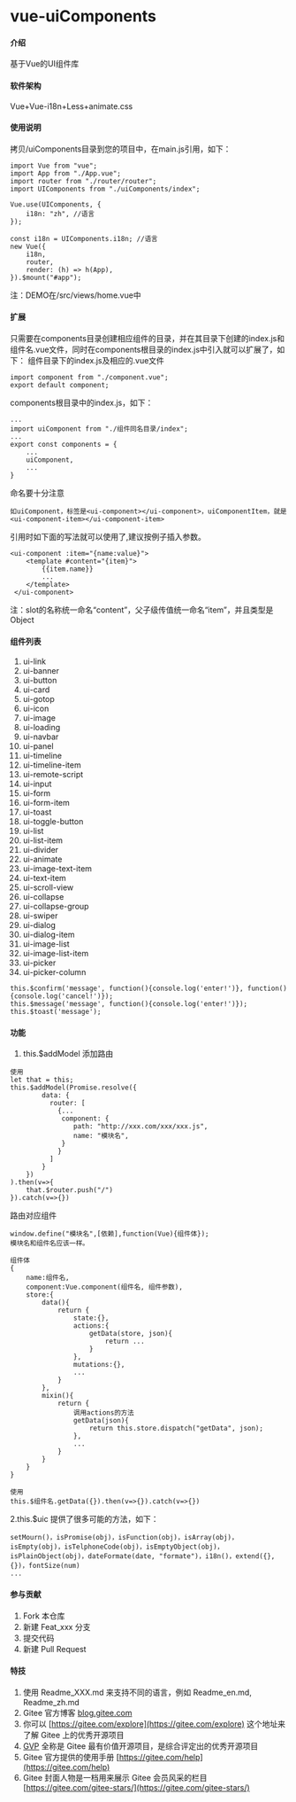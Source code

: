 # vue-uiComponents

#### 介绍
基于Vue的UI组件库

#### 软件架构
Vue+Vue-i18n+Less+animate.css

#### 使用说明

拷贝/uiComponents目录到您的项目中，在main.js引用，如下：

```
import Vue from "vue";
import App from "./App.vue";
import router from "./router/router";
import UIComponents from "./uiComponents/index";

Vue.use(UIComponents, {
    i18n: "zh", //语言
});

const i18n = UIComponents.i18n; //语言
new Vue({
    i18n,
    router,
    render: (h) => h(App),
}).$mount("#app");
```

注：DEMO在/src/views/home.vue中

#### 扩展
只需要在components目录创建相应组件的目录，并在其目录下创建的index.js和组件名.vue文件，同时在components根目录的index.js中引入就可以扩展了，如下：
组件目录下的index.js及相应的.vue文件

```
import component from "./component.vue";
export default component;
```
components根目录中的index.js，如下：

```
...
import uiComponent from "./组件同名目录/index";
...
export const components = {
    ...
    uiComponent,
    ...
}
```
命名要十分注意

```
如uiComponent，标签是<ui-component></ui-component>，uiComponentItem，就是<ui-component-item></ui-component-item>
```

引用时如下面的写法就可以使用了,建议按例子插入参数。

```
<ui-component :item="{name:value}">
    <template #content="{item}">
        {{item.name}}
        ...
    </template>
 </ui-component>
```

注：slot的名称统一命名“content”，父子级传值统一命名“item”，并且类型是Object

#### 组件列表
1.  ui-link
2.  ui-banner
3.  ui-button
4.  ui-card
5.  ui-gotop
6.  ui-icon
7.  ui-image
8.  ui-loading
9.  ui-navbar
10. ui-panel
11. ui-timeline
12. ui-timeline-item
13. ui-remote-script
14. ui-input
15. ui-form
16. ui-form-item
17. ui-toast
18. ui-toggle-button
19. ui-list
20. ui-list-item
21. ui-divider
22. ui-animate
23. ui-image-text-item
24. ui-text-item
25. ui-scroll-view
26. ui-collapse
27. ui-collapse-group
28. ui-swiper
29. ui-dialog
30. ui-dialog-item
31. ui-image-list
32. ui-image-list-item
33. ui-picker
34. ui-picker-column


```
this.$confirm('message', function(){console.log('enter!')}, function(){console.log('cancel!')});
this.$message('message', function(){console.log('enter!')});
this.$toast('message');
```


#### 功能
1.  this.$addModel 添加路由

```
使用
let that = this;
this.$addModel(Promise.resolve({
        data: {
          router: [
            {...
             component: {
                path: "http://xxx.com/xxx/xxx.js",
                name: "模块名",
             }
            }
          ]
        }
    })
).then(v=>{
    that.$router.push("/")
}).catch(v=>{})
```

路由对应组件
```
window.define("模块名",[依赖],function(Vue){组件体});
模块名和组件名应该一样。

组件体
{
    name:组件名,
    component:Vue.component(组件名, 组件参数),
    store:{
        data(){
            return {
                state:{}, 
                actions:{
                    getData(store, json){
                        return ...
                    }
                }, 
                mutations:{},
                ...
            }
        },
        mixin(){
            return {
                调用actions的方法
                getData(json){
                    return this.store.dispatch("getData", json);
                },
                ...
            }
        }
    }
}

使用
this.$组件名.getData({}).then(v=>{}).catch(v=>{})
```

2.this.$uic
提供了很多可能的方法，如下：

```
setMourn()，isPromise(obj)，isFunction(obj)，isArray(obj)，isEmpty(obj)，isTelphoneCode(obj)，isEmptyObject(obj)，
isPlainObject(obj)，dateFormate(date, "formate")，i18n()，extend({}, {})，fontSize(num)
...
```





#### 参与贡献

1.  Fork 本仓库
2.  新建 Feat_xxx 分支
3.  提交代码
4.  新建 Pull Request


#### 特技

1.  使用 Readme\_XXX.md 来支持不同的语言，例如 Readme\_en.md, Readme\_zh.md
2.  Gitee 官方博客 [blog.gitee.com](https://blog.gitee.com)
3.  你可以 [https://gitee.com/explore](https://gitee.com/explore) 这个地址来了解 Gitee 上的优秀开源项目
4.  [GVP](https://gitee.com/gvp) 全称是 Gitee 最有价值开源项目，是综合评定出的优秀开源项目
5.  Gitee 官方提供的使用手册 [https://gitee.com/help](https://gitee.com/help)
6.  Gitee 封面人物是一档用来展示 Gitee 会员风采的栏目 [https://gitee.com/gitee-stars/](https://gitee.com/gitee-stars/)
